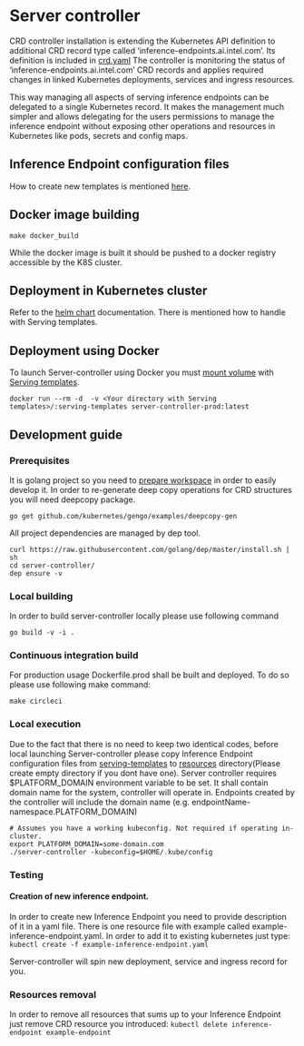 # Server controller

CRD controller installation is extending the Kubernetes API definition to additional CRD record 
type called ‘inference-endpoints.ai.intel.com’. 
Its definition is included in [crd.yaml](../helm-deployment/crd-subchart/templates/crd.yaml)
The controller is monitoring the status of ‘inference-endpoints.ai.intel.com’ CRD records and 
applies required 
changes 
in linked Kubernetes deployments, services and ingress resources. 

This way managing all aspects of serving inference endpoints can be delegated to a single Kubernetes record. 
It makes the management much simpler and allows delegating for the users permissions to manage the inference endpoint 
without exposing other operations and resources in Kubernetes like pods, secrets and config maps.

## Inference Endpoint configuration files

How to create new templates is mentioned [here](../docs/serving_templates.md).

## Docker image building

```
make docker_build
```
While the docker image is built it should be pushed to a docker registry accessible by the K8S cluster.


## Deployment in Kubernetes cluster

Refer to the [helm chart](../helm-deployment/crd-subchart) documentation. There is mentioned how to handle with Serving templates.

## Deployment using Docker

To launch Server-controller using Docker you must [mount volume](https://docs.docker.com/storage/volumes/) with [Serving templates](../docs/serving_templates.md).

```docker run --rm -d  -v <Your directory with Serving templates>/:serving-templates server-controller-prod:latest ```


## Development guide

### Prerequisites
It is golang project so you need to [prepare workspace](https://golang.org/doc/code.html) 
in order to easily develop it.
In order to re-generate deep copy operations for CRD structures you will need deepcopy package.
```
go get github.com/kubernetes/gengo/examples/deepcopy-gen
```

All project dependencies are managed by dep tool.
```
curl https://raw.githubusercontent.com/golang/dep/master/install.sh | sh
cd server-controller/
dep ensure -v
```


### Local building
In order to build server-controller locally please use following command
```
go build -v -i .
```

### Continuous integration build
For production usage Dockerfile.prod shall be built and deployed.
To do so please use following make command:
```
make circleci
```

### Local execution
Due to the fact that there is no need to keep two identical codes, before local launching Server-controller please copy Inference Endpoint configuration files from
[serving-templates](../helm-deployment/crd-subchart/serving-templates) to [resources](resources) directory(Please create empty directory if you dont have one).
Server controller requires $PLATFORM_DOMAIN environment variable to be set. It shall contain domain 
name for the system, controller will operate in.
Endpoints created by the controller will include the domain name (e.g. endpointName-namespace.PLATFORM_DOMAIN)

```
# Assumes you have a working kubeconfig. Not required if operating in-cluster.
export PLATFORM_DOMAIN=some-domain.com
./server-controller -kubeconfig=$HOME/.kube/config
```

### Testing

#### Creation of new inference endpoint.
In order to create new Inference Endpoint you need to provide description of it in a yaml 
file.  There is one resource file
with example called example-inference-endpoint.yaml.
In order to add it to existing kubernetes just type:
```kubectl create -f example-inference-endpoint.yaml```

Server-controller will spin new deployment, service and ingress record for you.

### Resources removal
In order to remove all resources that sums up to your Inference Endpoint just remove CRD 
resource you introduced:
```kubectl delete inference-endpoint example-endpoint```


